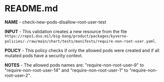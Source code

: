 # README.md

**NAME** - check-new-pods-disallow-root-user-test

**INPUT** - This validation creates a new resource from the file `https://repo1.dso.mil/big-bang/product/packages/kyverno-policies/-/raw/main/chart/tests/manifests/require-non-root-user.yaml`.

**POLICY** - This policy checks if only the allowed pods were created and if all mutated pods have a security context.

**NOTES** - The allowed pods names are: "require-non-root-user-9" to "require-non-root-user-14" and "require-non-root-user-1" to "require-non-root-user-2".
